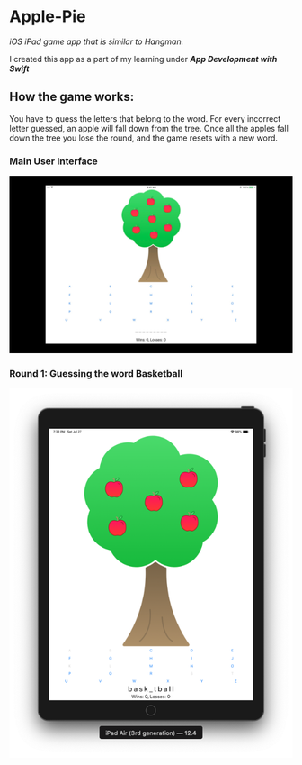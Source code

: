 # Apple-Pie
*iOS iPad game app that is similar to Hangman.*

I created this app as a part of my learning under ***App Development with Swift***

## How the game works:
You have to guess the letters that belong to the word. For every incorrect letter guessed, an apple will fall down from the tree. Once all the apples fall down the tree you lose the round, and the game resets with a new word. 

### Main User Interface
![Main UI](Images/UI.png)

### Round 1: Guessing the word Basketball
![Basketball](Images/basketball.png)
